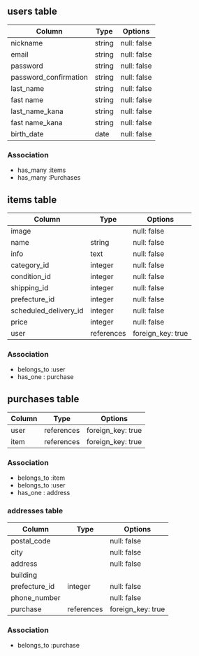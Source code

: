 ## users table

| Column               | Type                | Options                 |
|----------------------|---------------------|-------------------------|
| nickname             | string              | null: false             |
| email                | string              | null: false             |
| password             | string              | null: false             |
| password_confirmation| string              | null: false             |
| last_name            | string              | null: false             |
| fast name            | string              | null: false             |
| last_name_kana       | string              | null: false             |
| fast name_kana       | string              | null: false             |
| birth_date           | date                | null: false             |

### Association

* has_many :items
* has_many :Purchases

## items table

| Column                              | Type        | Options           |
|-------------------------------------|-------------|-------------------|
| image                               |             | null: false       |
| name                                | string      | null: false       |
| info                                | text        | null: false       |
| category_id                         | integer     | null: false       |
| condition_id                        | integer     | null: false       |
| shipping_id                         | integer     | null: false       |
| prefecture_id                       | integer     | null: false       |
| scheduled_delivery_id               | integer     | null: false       |
| price                               | integer     | null: false       |
| user                                | references  | foreign_key: true |

### Association

- belongs_to :user
- has_one : purchase

## purchases table

| Column      | Type       | Options           |
|-------------|------------|-------------------|
| user        | references | foreign_key: true |
| item        | references | foreign_key: true |

### Association

- belongs_to :item
- belongs_to :user
- has_one : address

### addresses table

| Column        | Type        | Options           |
|-------------  |-------------|------------------ |
| postal_code   |             | null: false       |
| city          |             | null: false       |
| address       |             | null: false       |
| building      |             |                   |
| prefecture_id | integer     | null: false       |
| phone_number  |             | null: false       |
| purchase      | references  | foreign_key: true |

### Association

- belongs_to :purchase


